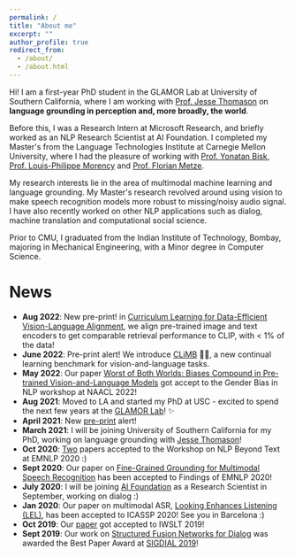 ```yaml
---
permalink: /
title: "About me"
excerpt: ""
author_profile: true
redirect_from: 
  - /about/
  - /about.html
---
```


Hi! I am a first-year PhD student in the GLAMOR Lab at University of Southern California, where I am working with [Prof. Jesse Thomason](https://jessethomason.com/) on <b>language grounding in perception and, more broadly, the world</b>. 

Before this, I was a Research Intern at Microsoft Research, and briefly worked as an NLP Research Scientist at AI Foundation. I completed my Master's from the Language Technologies Institute at Carnegie Mellon University, where I had the pleasure of working with [Prof. Yonatan Bisk](https://yonatanbisk.com/), [Prof. Louis-Philippe Morency](http://www.cs.cmu.edu/~morency/) and [Prof. Florian Metze](https://www.cs.cmu.edu/~fmetze/interACT/Home.html).

My research interests lie in the area of multimodal machine learning and language grounding. My Master's research revolved around using vision to make speech recognition models more robust to missing/noisy audio signal. I have also recently worked on other NLP applications such as dialog, machine translation and computational social science.

Prior to CMU, I graduated from the Indian Institute of Technology, Bombay, majoring in Mechanical Engineering, with a Minor degree in Computer Science.

News
======
* <b>Aug 2022</b>: New pre-print! in [Curriculum Learning for Data-Efficient Vision-Language Alignment](https://arxiv.org/abs/2207.14525), we align pre-trained image and text encoders to get comparable retrieval performance to CLIP, with < 1% of the data!
* <b>June 2022</b>: Pre-print alert! We introduce [CLiMB](https://arxiv.org/abs/2206.09059) 🧗‍♂️, a new continual learning benchmark for vision-and-language tasks.
* <b>May 2022</b>: Our paper [Worst of Both Worlds: Biases Compound in Pre-trained Vision-and-Language Models](https://arxiv.org/abs/2104.08666) got accept to the Gender Bias in NLP workshop at NAACL 2022!
* <b> Aug 2021</b>: Moved to LA and started my PhD at USC - excited to spend the next few years at the [GLAMOR Lab](https://glamor-usc.github.io/)! ✨
* <b> April 2021</b>: New [pre-print](https://arxiv.org/abs/2104.08666) alert!
* <b> March 2021</b>: I will be joining University of Southern California for my PhD, working on language grounding with [Jesse Thomason](https://jessethomason.com/)!
* <b>Oct 2020</b>: [Two](https://arxiv.org/abs/2010.08642) papers accepted to the Workshop on NLP Beyond Text at EMNLP 2020 :)
* <b>Sept 2020</b>: Our paper on [Fine-Grained Grounding for Multimodal Speech Recognition](https://arxiv.org/abs/2010.02384) has been accepted to Findings of EMNLP 2020!
* <b>July 2020</b>: I will be joining [AI Foundation](https://aifoundation.com/) as a Research Scientist in September, working on dialog :)
* <b>Jan 2020</b>: Our paper on multimodal ASR, [Looking Enhances Listening (LEL)](https://arxiv.org/abs/2002.05639), has been accepted to ICASSP 2020! See you in Barcelona :)
* <b>Oct 2019</b>: Our [paper](https://arxiv.org/abs/1910.12368) got accepted to IWSLT 2019!
* <b>Sept 2019</b>: Our work on [Structured Fusion Networks for Dialog](https://arxiv.org/abs/1907.10016) was awarded the Best Paper Award at [SIGDIAL 2019](https://www.sigdial.org/files/workshops/conference20/)!


